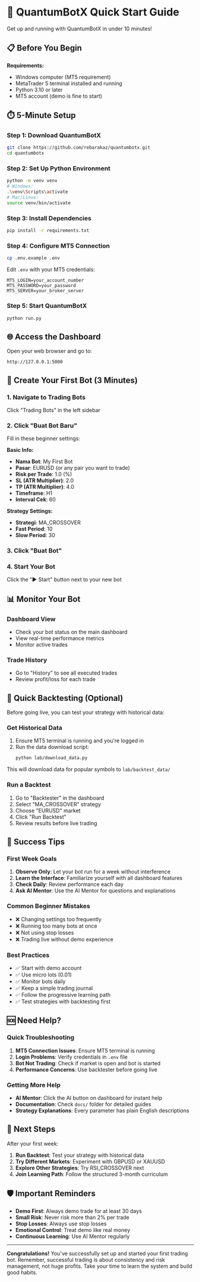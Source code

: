 # 🚀 QuantumBotX Quick Start Guide

Get up and running with QuantumBotX in under 10 minutes!

## 📋 Before You Begin

**Requirements:**
- Windows computer (MT5 requirement)
- MetaTrader 5 terminal installed and running
- Python 3.10 or later
- MT5 account (demo is fine to start)

## ⏱️ 5-Minute Setup

### Step 1: Download QuantumBotX
```bash
git clone https://github.com/rebarakaz/quantumbotx.git
cd quantumbotx
```

### Step 2: Set Up Python Environment
```bash
python -m venv venv
# Windows:
.\venv\Scripts\activate
# Mac/Linux:
source venv/bin/activate
```

### Step 3: Install Dependencies
```bash
pip install -r requirements.txt
```

### Step 4: Configure MT5 Connection
```bash
cp .env.example .env
```

Edit `.env` with your MT5 credentials:
```
MT5_LOGIN=your_account_number
MT5_PASSWORD=your_password
MT5_SERVER=your_broker_server
```

### Step 5: Start QuantumBotX
```bash
python run.py
```

## 🌐 Access the Dashboard

Open your web browser and go to:
```
http://127.0.0.1:5000
```

## 🤖 Create Your First Bot (3 Minutes)

### 1. Navigate to Trading Bots
Click "Trading Bots" in the left sidebar

### 2. Click "Buat Bot Baru"
Fill in these beginner settings:

**Basic Info:**
- **Nama Bot**: My First Bot
- **Pasar**: EURUSD (or any pair you want to trade)
- **Risk per Trade**: 1.0 (%)
- **SL (ATR Multiplier)**: 2.0
- **TP (ATR Multiplier)**: 4.0
- **Timeframe**: H1
- **Interval Cek**: 60

**Strategy Settings:**
- **Strategi**: MA_CROSSOVER
- **Fast Period**: 10
- **Slow Period**: 30

### 3. Click "Buat Bot"

### 4. Start Your Bot
Click the "▶️ Start" button next to your new bot

## 📊 Monitor Your Bot

### Dashboard View
- Check your bot status on the main dashboard
- View real-time performance metrics
- Monitor active trades

### Trade History
- Go to "History" to see all executed trades
- Review profit/loss for each trade

## 🧪 Quick Backtesting (Optional)

Before going live, you can test your strategy with historical data:

### Get Historical Data
1. Ensure MT5 terminal is running and you're logged in
2. Run the data download script:
   ```bash
   python lab/download_data.py
   ```
   
This will download data for popular symbols to `lab/backtest_data/`

### Run a Backtest
1. Go to "Backtester" in the dashboard
2. Select "MA_CROSSOVER" strategy
3. Choose "EURUSD" market
4. Click "Run Backtest"
5. Review results before live trading

## 🎯 Success Tips

### First Week Goals
1. **Observe Only**: Let your bot run for a week without interference
2. **Learn the Interface**: Familiarize yourself with all dashboard features
3. **Check Daily**: Review performance each day
4. **Ask AI Mentor**: Use the AI Mentor for questions and explanations

### Common Beginner Mistakes
- ❌ Changing settings too frequently
- ❌ Running too many bots at once
- ❌ Not using stop losses
- ❌ Trading live without demo experience

### Best Practices
- ✅ Start with demo account
- ✅ Use micro lots (0.01)
- ✅ Monitor bots daily
- ✅ Keep a simple trading journal
- ✅ Follow the progressive learning path
- ✅ Test strategies with backtesting first

## 🆘 Need Help?

### Quick Troubleshooting
1. **MT5 Connection Issues**: Ensure MT5 terminal is running
2. **Login Problems**: Verify credentials in `.env` file
3. **Bot Not Trading**: Check if market is open and bot is started
4. **Performance Concerns**: Use backtester before going live

### Getting More Help
- **AI Mentor**: Click the AI button on dashboard for instant help
- **Documentation**: Check `docs/` folder for detailed guides
- **Strategy Explanations**: Every parameter has plain English descriptions

## 🎉 Next Steps

After your first week:
1. **Run Backtest**: Test your strategy with historical data
2. **Try Different Markets**: Experiment with GBPUSD or XAUUSD
3. **Explore Other Strategies**: Try RSI_CROSSOVER next
4. **Join Learning Path**: Follow the structured 3-month curriculum

## 🛡️ Important Reminders

- **Demo First**: Always demo trade for at least 30 days
- **Small Risk**: Never risk more than 2% per trade
- **Stop Losses**: Always use stop losses
- **Emotional Control**: Treat demo like real money
- **Continuous Learning**: Use AI Mentor regularly

---

**Congratulations!** You've successfully set up and started your first trading bot. Remember, successful trading is about consistency and risk management, not huge profits. Take your time to learn the system and build good habits.